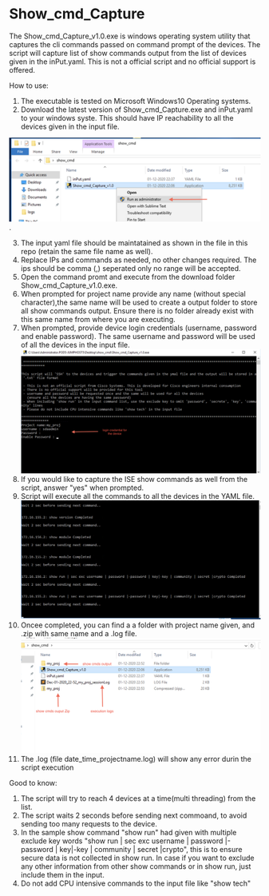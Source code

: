 # Show_cmd_Capture
 
The Show_cmd_Capture_v1.0.exe is windows operating system utility that captures the cli commands passed on command prompt of the devices. The script will capture list of show commands output from the list of devices given in the inPut.yaml. This is not a official script and no official support is offered.

How to use:
1. The executable is tested on Microsoft Windows10 Operating systems.
2. Download the latest version of Show_cmd_Capture.exe and inPut.yaml to your windows syste. This should have IP reachability to all the devices given in the input file.  

![alt text](https://github.com/senglobe/Show_cmd_Capture/blob/master/exec_yaml_file-image.png?raw=true). 

3. The input yaml file should be maintatained as shown in the file in this repo (retain the same file name as well).
4. Replace IPs and commands as needed, no other changes required. The ips should be comma (,) seperated only no range will be accepted.
5. Open the command promt and execute from the download folder Show_cmd_Capture_v1.0.exe.
6. When prompted for project name provide any name (without special character),the same name will be used to create a output folder to store all show commands output. Ensure there is no folder already exist with this same name from where you are executing.
7. When prompted, provide device login credentials (username, password and enable password). The same username and password will be used of all the devices in the input file.
![alt text](https://github.com/senglobe/Show_cmd_Capture/blob/master/device_cred_image.png?raw=true)
8. If you would like to capture the ISE show commands as well from the script, answer "yes" when prompted.
9. Script will execute all the commands to all the devices in the YAML file. 
![alt text](https://github.com/senglobe/Show_cmd_Capture/blob/master/cmd_fires_image.png?raw=true)
10. Oncee completed, you can find a a folder with  project name given, and .zip with same name and a .log file.
![alt text](https://github.com/senglobe/Show_cmd_Capture/blob/master/outputfile_image.png?raw=true)
11. The .log (file date_time_projectname.log) will show any error durin the script execution



Good to know:
1. The script will try to reach 4 devices at a time(multi threading) from the list.
2. The script waits 2 seconds before sending next commoand, to avoid sending too many requests to the device.
3. In the sample show command "show run" had given with multiple exclude key words "show run | sec exc username | password |-password | key|-key | community | secret |crypto", this is to ensure secure data is not collected in show run. In case if you want to exclude any other information from other show commands or in show run, just include them in the input.
4. Do not add CPU intensive commands to the input file like "show tech"

